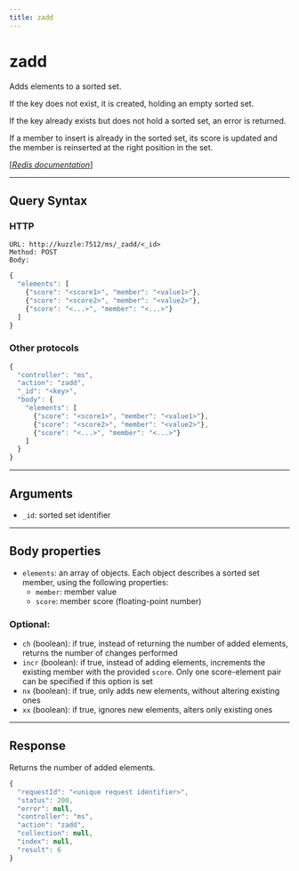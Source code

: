 ```yaml
---
title: zadd
---
```


# zadd

<SinceBadge version="1.0.0" />

Adds elements to a sorted set.

If the key does not exist, it is created, holding an empty sorted set.

If the key already exists but does not hold a sorted set, an error is returned.

If a member to insert is already in the sorted set, its score is updated and the member is reinserted at the right position in the set.

[[_Redis documentation_]](https://redis.io/commands/zadd)

---

## Query Syntax

### HTTP

```http
URL: http://kuzzle:7512/ms/_zadd/<_id>
Method: POST
Body:
```

```js
{
  "elements": [
    {"score": "<score1>", "member": "<value1>"},
    {"score": "<score2>", "member": "<value2>"},
    {"score": "<...>", "member": "<...>"}
  ]
}
```

### Other protocols

```js
{
  "controller": "ms",
  "action": "zadd",
  "_id": "<key>",
  "body": {
    "elements": [
      {"score": "<score1>", "member": "<value1>"},
      {"score": "<score2>", "member": "<value2>"},
      {"score": "<...>", "member": "<...>"}
    ]
  }
}
```

---

## Arguments

- `_id`: sorted set identifier

---

## Body properties

- `elements`: an array of objects. Each object describes a sorted set member, using the following properties:
  - `member`: member value
  - `score`: member score (floating-point number)

### Optional:

- `ch` (boolean): if true, instead of returning the number of added elements, returns the number of changes performed
- `incr` (boolean): if true, instead of adding elements, increments the existing member with the provided `score`. Only one score-element pair can be specified if this option is set
- `nx` (boolean): if true, only adds new elements, without altering existing ones
- `xx` (boolean): if true, ignores new elements, alters only existing ones

---

## Response

Returns the number of added elements.

```javascript
{
  "requestId": "<unique request identifier>",
  "status": 200,
  "error": null,
  "controller": "ms",
  "action": "zadd",
  "collection": null,
  "index": null,
  "result": 6
}
```
